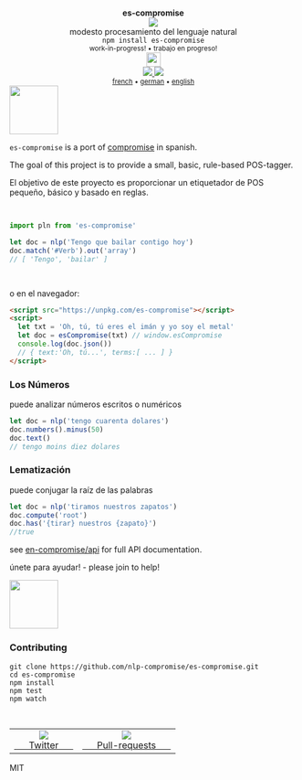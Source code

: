 <div align="center">
  <img height="15px" src="https://user-images.githubusercontent.com/399657/68221862-17ceb980-ffb8-11e9-87d4-7b30b6488f16.png"/>
  <div><b>es-compromise</b></div>
  <img src="https://user-images.githubusercontent.com/399657/68222691-6597f180-ffb9-11e9-8a32-a7f38aa8bded.png"/>
  <div>modesto procesamiento del lenguaje natural</div>
  <div><code>npm install es-compromise</code></div>
  <div align="center">
    <sub>
      work-in-progress! •  trabajo en progreso!
    </sub>
  </div>
  <img height="25px" src="https://user-images.githubusercontent.com/399657/68221862-17ceb980-ffb8-11e9-87d4-7b30b6488f16.png"/>
</div>

<div align="center">
  <div>
    <a href="https://npmjs.org/package/es-compromise">
    <img src="https://img.shields.io/npm/v/es-compromise.svg?style=flat-square" />
  </a>
  <!-- <a href="https://codecov.io/gh/spencermountain/es-compromise">
    <img src="https://codecov.io/gh/spencermountain/es-compromise/branch/master/graph/badge.svg" />
  </a> -->
  <a href="https://bundlephobia.com/result?p=es-compromise">
    <img src="https://badge-size.herokuapp.com/spencermountain/es-compromise/master/builds/es-compromise.min.js" />
  </a>
  </div>
  <div align="center">
    <sub>
     <a href="https://github.com/nlp-compromise/fr-compromise">french</a> • <a href="https://github.com/nlp-compromise/de-compromise">german</a>  • <a href="https://github.com/spencermountain/compromise">english</a>
    </sub>
  </div>
</div>

<!-- spacer -->
<img height="85px" src="https://user-images.githubusercontent.com/399657/68221862-17ceb980-ffb8-11e9-87d4-7b30b6488f16.png"/>


`es-compromise` is a port of [compromise](https://github.com/nlp-compromise/compromise) in spanish.

The goal of this project is to provide a small, basic, rule-based POS-tagger.

El objetivo de este proyecto es proporcionar un etiquetador de POS pequeño, básico y basado en reglas. 

<!-- spacer -->
<img height="15px" src="https://user-images.githubusercontent.com/399657/68221862-17ceb980-ffb8-11e9-87d4-7b30b6488f16.png"/>

```js
import pln from 'es-compromise'

let doc = nlp('Tengo que bailar contigo hoy')
doc.match('#Verb').out('array')
// [ 'Tengo', 'bailar' ]
```

<!-- spacer -->
<img height="15px" src="https://user-images.githubusercontent.com/399657/68221862-17ceb980-ffb8-11e9-87d4-7b30b6488f16.png"/>

o en el navegador:
```html
<script src="https://unpkg.com/es-compromise"></script>
<script>
  let txt = 'Oh, tú, tú eres el imán y yo soy el metal'
  let doc = esCompromise(txt) // window.esCompromise
  console.log(doc.json())
  // { text:'Oh, tú...', terms:[ ... ] }
</script>
```

### Los Números
puede analizar números escritos o numéricos
```js
let doc = nlp('tengo cuarenta dolares')
doc.numbers().minus(50)
doc.text()
// tengo moins diez dolares
```

### Lematización
puede conjugar la raíz de las palabras
```js
let doc = nlp('tiramos nuestros zapatos')
doc.compute('root')
doc.has('{tirar} nuestros {zapato}')
//true
```

see [en-compromise/api](https://github.com/spencermountain/compromise#api) for full API documentation.

únete para ayudar! - please join to help!

<!-- spacer -->
<img height="85px" src="https://user-images.githubusercontent.com/399657/68221862-17ceb980-ffb8-11e9-87d4-7b30b6488f16.png"/>

<!-- <h2 align="center">
  <a href="https://rawgit.com/nlp-compromise/es-compromise/master/demo/index.html">Demo</a>
</h2> -->


###  Contributing
```
git clone https://github.com/nlp-compromise/es-compromise.git
cd es-compromise
npm install
npm test
npm watch
```


<!-- spacer -->
<img height="15px" src="https://user-images.githubusercontent.com/399657/68221862-17ceb980-ffb8-11e9-87d4-7b30b6488f16.png"/>

<table>
  <tr align="center">
    <td>
      <a href="https://www.twitter.com/compromisejs">
        <img src="https://cloud.githubusercontent.com/assets/399657/21956672/a30cf206-da53-11e6-8c6c-0995cf2aef62.jpg"/>
        <div>&nbsp; &nbsp; &nbsp; Twitter &nbsp; &nbsp; &nbsp; </div>
      </a>
    </td>
    <td>
      <a href="https://github.com/nlp-compromise/compromise/wiki/Contributing">
        <img src="https://cloud.githubusercontent.com/assets/399657/21956742/5985a89c-da55-11e6-87bc-4f0f1549d202.jpg"/>
        <div>&nbsp; &nbsp; &nbsp; Pull-requests &nbsp; &nbsp; &nbsp; </div>
      </a>
    </td>
  </tr>
</table>

MIT
